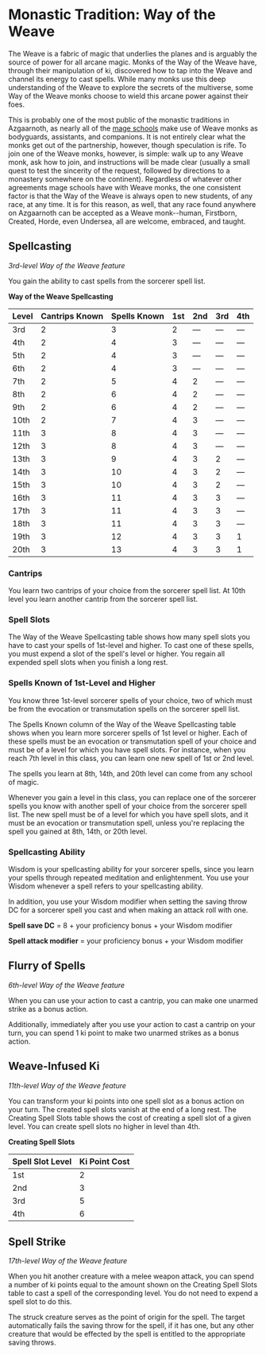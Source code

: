# Monastic Tradition: Way of the Weave
The Weave is a fabric of magic that underlies the planes and is arguably the source of power for all arcane magic. Monks of the Way of the Weave have, through their manipulation of ki, discovered how to tap into the Weave and channel its energy to cast spells. While many monks use this deep understanding of the Weave to explore the secrets of the multiverse, some Way of the Weave monks choose to wield this arcane power against their foes.

This is probably one of the most public of the monastic traditions in Azgaarnoth, as nearly all of the [mage schools](../../Organizations/MageSchools/index.md) make use of Weave monks as bodyguards, assistants, and companions. It is not entirely clear what the monks get out of the partnership, however, though speculation is rife. To join one of the Weave monks, however, is simple: walk up to any Weave monk, ask how to join, and instructions will be made clear (usually a small quest to test the sincerity of the request, followed by directions to a monastery somewhere on the continent). Regardless of whatever other agreements mage schools have with Weave monks, the one consistent factor is that the Way of the Weave is always open to new students, of any race, at any time. It is for this reason, as well, that any race found anywhere on Azgaarnoth can be accepted as a Weave monk--human, Firstborn, Created, Horde, even Undersea, all are welcome, embraced, and taught.

## Spellcasting
*3rd-level Way of the Weave feature*

You gain the ability to cast spells from the sorcerer spell list.

**Way of the Weave Spellcasting**

Level|Cantrips Known|Spells Known|1st|2nd|3rd|4th
-----|--------------|------------|---|---|---|---
3rd  | 2| 3 | 2| —| —| —
4th  | 2| 4 | 3| —| —| —
5th  | 2| 4 | 3| —| —| —
6th  | 2| 4 | 3| —| —| —
7th  | 2| 5 | 4| 2| —| —
8th  | 2| 6 | 4| 2| —| —
9th  | 2| 6 | 4| 2| —| —
10th | 2| 7 | 4| 3| —| —
11th | 3| 8 | 4| 3| —| —
12th | 3| 8 | 4| 3| —| —
13th | 3| 9 | 4| 3| 2| —
14th | 3|10 | 4| 3| 2| —
15th | 3|10 | 4| 3| 2| —
16th | 3|11 | 4| 3| 3| —
17th | 3|11 | 4| 3| 3| —
18th | 3|11 | 4| 3| 3| —
19th | 3|12 | 4| 3| 3| 1
20th | 3|13 | 4| 3| 3| 1

### Cantrips
You learn two cantrips of your choice from the sorcerer spell list. At 10th level you learn another cantrip from the sorcerer spell list.

### Spell Slots
The Way of the Weave Spellcasting table shows how many spell slots you have to cast your spells of 1st-level and higher. To cast one of these spells, you must expend a slot of the spell's level or higher. You regain all expended spell slots when you finish a long rest. 

### Spells Known of 1st-Level and Higher
You know three 1st-level sorcerer spells of your choice, two of which must be from the evocation or transmutation spells on the sorcerer spell list.

The Spells Known column of the Way of the Weave Spellcasting table shows when you learn more sorcerer spells of 1st level or higher. Each of these spells must be an evocation or transmutation spell of your choice and must be of a level for which you have spell slots. For instance, when you reach 7th level in this class, you can learn one new spell of 1st or 2nd level.

The spells you learn at 8th, 14th, and 20th level can come from any school of magic.

Whenever you gain a level in this class, you can replace one of the sorcerer spells you know with another spell of your choice from the sorcerer spell list. The new spell must be of a level for which you have spell slots, and it must be an evocation or transmutation spell, unless you're replacing the spell you gained at 8th, 14th, or 20th level.

### Spellcasting Ability
Wisdom is your spellcasting ability for your sorcerer spells, since you learn your spells through repeated meditation and enlightenment. You use your Wisdom whenever a spell refers to your spellcasting ability.

In addition, you use your Wisdom modifier when setting the saving throw DC for a sorcerer spell you cast and when making an attack roll with one.

**Spell save DC** = 8 + your proficiency bonus + your Wisdom modifier

**Spell attack modifier** = your proficiency bonus + your Wisdom modifier

## Flurry of Spells
*6th-level Way of the Weave feature*

When you can use your action to cast a cantrip, you can make one unarmed strike as a bonus action.

Additionally, immediately after you use your action to cast a cantrip on your turn, you can spend 1 ki point to make two unarmed strikes as a bonus action.

## Weave-Infused Ki
*11th-level Way of the Weave feature*

You can transform your ki points into one spell slot as a bonus action on your turn. The created spell slots vanish at the end of a long rest. The Creating Spell Slots table shows the cost of creating a spell slot of a given level. You can create spell slots no higher in level than 4th.

**Creating Spell Slots**

Spell Slot Level|Ki Point Cost
----------------|-------------
1st| 2
2nd| 3
3rd| 5
4th| 6

## Spell Strike
*17th-level Way of the Weave feature*

When you hit another creature with a melee weapon attack, you can spend a number of ki points equal to the amount shown on the Creating Spell Slots table to cast a spell of the corresponding level. You do not need to expend a spell slot to do this.

The struck creature serves as the point of origin for the spell. The target automatically fails the saving throw for the spell, if it has one, but any other creature that would be effected by the spell is entitled to the appropriate saving throws.
